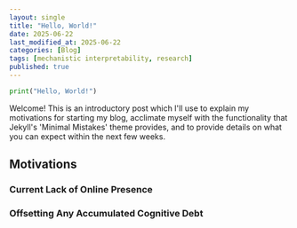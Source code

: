 ```yaml
---
layout: single
title: "Hello, World!"
date: 2025-06-22
last_modified_at: 2025-06-22
categories: [Blog]
tags: [mechanistic interpretability, research]
published: true
---
```



```python
print("Hello, World!")
```

Welcome! This is an introductory post which I'll use to explain my motivations for starting my blog, acclimate myself with the functionality that Jekyll's 'Minimal Mistakes' theme provides, and to provide details on what you can expect within the next few weeks.

## Motivations

### Current Lack of Online Presence

### Offsetting Any Accumulated Cognitive Debt



